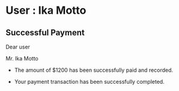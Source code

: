 User : Ika Motto
=============

Successful Payment
---------------------

Dear user

Mr. Ika Motto

* The amount of $1200 has been successfully paid and recorded.
* Your payment transaction has been successfully completed.






  
  ##
